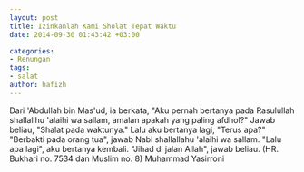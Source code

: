 ```yaml
---
layout: post
title: Izinkanlah Kami Sholat Tepat Waktu
date: 2014-09-30 01:43:42 +03:00

categories:
- Renungan
tags:
- salat
author: hafizh
---
```

Dari 'Abdullah bin Mas'ud, ia berkata, "Aku pernah bertanya pada Rasulullah shallallhu 'alaihi wa sallam, amalan apakah yang paling afdhol?" Jawab beliau, "Shalat pada waktunya." Lalu aku bertanya lagi, "Terus apa?" "Berbakti pada orang tua", jawab Nabi shallallahu 'alaihi wa sallam. "Lalu apa lagi", aku bertanya kembali. "Jihad di jalan Allah", jawab beliau. (HR. Bukhari no. 7534 dan Muslim no. 8)
Muhammad Yasirroni
